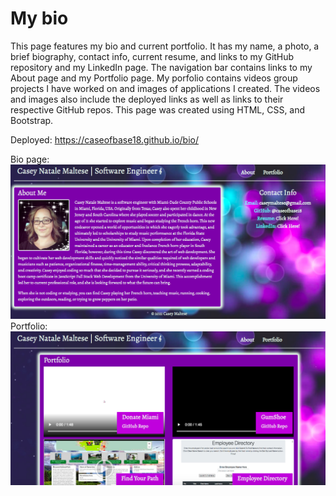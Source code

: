 # My bio

This page features my bio and current portfolio. It has my name, a photo, a brief biography, contact info, current resume, and links to my GitHub repository and my LinkedIn page.  The navigation bar contains links to my About page and my Portfolio page.  My porfolio contains videos group projects I have worked on and images of applications I created.  The videos and images also include the deployed links as well as links to their respective GitHub repos.  This page was created using HTML, CSS, and Bootstrap. 

Deployed: https://caseofbase18.github.io/bio/

Bio page: <img src="./assets/images/aboutme.png">
Portfolio: <img src="./assets/images/portfolio.png">